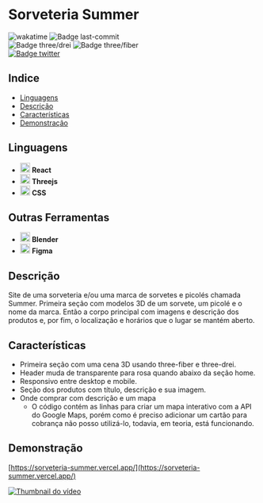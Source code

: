 # Sorveteria Summer

![wakatime](https://wakatime.com/badge/user/63a62ebf-02b8-40ab-b01b-99f672dace05/project/9d845cfe-65b6-4ad8-88a3-057814b0fed6.svg) ![Badge last-commit](https://img.shields.io/github/last-commit/aaneleh/sorveteria-summer)  
![Badge three/drei](https://img.shields.io/badge/three%2Fdrei-9.0.4-blue) ![Badge three/fiber](https://img.shields.io/badge/three%2Ffiber-8.0.8-blue)  
[![Badge twitter](https://img.shields.io/twitter/follow/helena_kurzzz)](https://twitter.com/helena_kurzzz)


## Indice

* [Linguagens](#linguagens)
* [Descrição](#descrição)
* [Características](#características)
* [Demonstração](#demonstração)


## Linguagens

- <img src="https://cdn.jsdelivr.net/gh/devicons/devicon/icons/react/react-original.svg"  width="20px" height="auto" /> **React**
- <img src="https://aws1.discourse-cdn.com/standard17/uploads/threejs/original/2X/b/be2f75f72751c11cbe1593c69a99a52900bf12cb.svg" width="20px" height="auto" /> **Threejs**
- <img src="https://cdn.jsdelivr.net/gh/devicons/devicon/icons/css3/css3-original.svg"  width="20px" height="auto" /> **CSS**

## Outras Ferramentas
- <img src="https://cdn.jsdelivr.net/gh/devicons/devicon/icons/blender/blender-original.svg"  width="20px" height="auto" /> **Blender**
- <img src="https://cdn.jsdelivr.net/gh/devicons/devicon/icons/figma/figma-original.svg"  width="20px" height="auto" /> **Figma**

## Descrição

Site de uma sorveteria e/ou uma marca de sorvetes e picolés chamada Summer.
Primeira seção com modelos 3D de um sorvete, um picolé e o nome da marca.
Então a corpo principal com imagens e descrição dos produtos e, por fim, o localização e horários que o lugar se mantém aberto.


## Características

- Primeira seção com uma cena 3D usando three-fiber e three-drei.
- Header muda de transparente para rosa quando abaixo da seção home.
- Responsivo entre desktop e mobile.
- Seção dos produtos com título, descrição e sua imagem.
- Onde comprar com descrição e um mapa
    - O código contém as linhas para criar um mapa interativo com a API do Google Maps, porém como é preciso adicionar um cartão para cobrança não posso utilizá-lo, todavia, em teoria, está funcionando.


## Demonstração

[https://sorveteria-summer.vercel.app/](https://sorveteria-summer.vercel.app/)

[![Thumbnail do vídeo](https://img.youtube.com/vi/WohoRAZlDwc/0.jpg)](https://www.youtube.com/watch?v=WohoRAZlDwc)